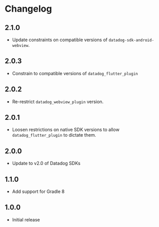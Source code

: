 # Changelog

## 2.1.0

* Update constraints on compatible versions of `datadog-sdk-android-webview`.

## 2.0.3

* Constrain to compatible versions of `datadog_flutter_plugin`

## 2.0.2

* Re-restrict `datadog_webview_plugin` version.

## 2.0.1

* Loosen restrictions on native SDK versions to allow `datadog_flutter_plugin` to dictate them.

## 2.0.0

* Update to v2.0 of Datadog SDKs

## 1.1.0

* Add support for Gradle 8

## 1.0.0

* Initial release
